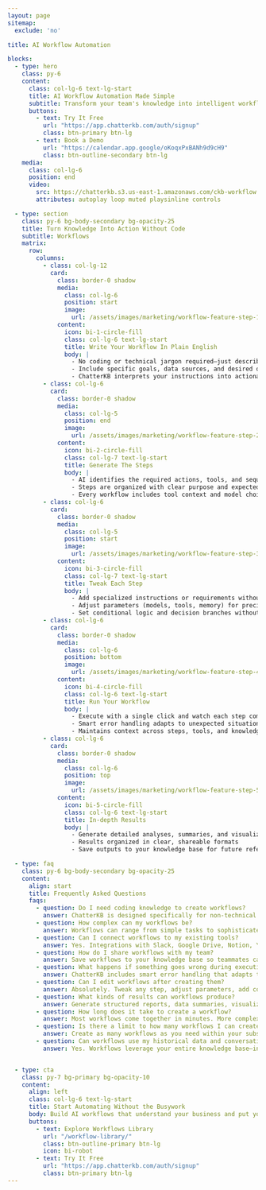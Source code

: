 ```yaml
---
layout: page
sitemap:
  exclude: 'no'

title: AI Workflow Automation

blocks:
  - type: hero
    class: py-6
    content:
      class: col-lg-6 text-lg-start
      title: AI Workflow Automation Made Simple
      subtitle: Transform your team's knowledge into intelligent workflows without coding or complicated flowcharts. Just plain English.
      buttons:
        - text: Try It Free
          url: "https://app.chatterkb.com/auth/signup"
          class: btn-primary btn-lg
        - text: Book a Demo
          url: "https://calendar.app.google/oKoqxPxBANh9d9cH9"
          class: btn-outline-secondary btn-lg
    media:
      class: col-lg-6
      position: end
      video:
        src: https://chatterkb.s3.us-east-1.amazonaws.com/ckb-workflow.mp4
        attributes: autoplay loop muted playsinline controls

  - type: section
    class: py-6 bg-body-secondary bg-opacity-25
    title: Turn Knowledge Into Action Without Code
    subtitle: Workflows
    matrix:
      row:
        columns:
          - class: col-lg-12
            card:
              class: border-0 shadow
              media:
                class: col-lg-6
                position: start
                image:
                  url: /assets/images/marketing/workflow-feature-step-1.png
              content:
                icon: bi-1-circle-fill
                class: col-lg-6 text-lg-start
                title: Write Your Workflow In Plain English
                body: |
                  - No coding or technical jargon required—just describe the outcome you need
                  - Include specific goals, data sources, and desired outputs in natural language
                  - ChatterKB interprets your instructions into actionable steps automatically
          - class: col-lg-6
            card:
              class: border-0 shadow
              media:
                class: col-lg-5
                position: end
                image:
                  url: /assets/images/marketing/workflow-feature-step-2.png
              content:
                icon: bi-2-circle-fill
                class: col-lg-7 text-lg-start
                title: Generate The Steps
                body: |
                  - AI identifies the required actions, tools, and sequence for execution
                  - Steps are organized with clear purpose and expected outcomes
                  - Every workflow includes tool context and model choices instantly
          - class: col-lg-6
            card:
              class: border-0 shadow
              media:
                class: col-lg-5
                position: start
                image:
                  url: /assets/images/marketing/workflow-feature-step-3.png
              content:
                icon: bi-3-circle-fill
                class: col-lg-7 text-lg-start
                title: Tweak Each Step
                body: |
                  - Add specialized instructions or requirements without leaving the editor
                  - Adjust parameters (models, tools, memory) for precise control
                  - Set conditional logic and decision branches without scripting
          - class: col-lg-6
            card:
              class: border-0 shadow
              media:
                class: col-lg-6
                position: bottom
                image:
                  url: /assets/images/marketing/workflow-feature-step-4.png
              content:
                icon: bi-4-circle-fill
                class: col-lg-6 text-lg-start
                title: Run Your Workflow
                body: |
                  - Execute with a single click and watch each step complete in real time
                  - Smart error handling adapts to unexpected situations automatically
                  - Maintains context across steps, tools, and knowledge sources
          - class: col-lg-6
            card:
              class: border-0 shadow
              media:
                class: col-lg-6
                position: top
                image:
                  url: /assets/images/marketing/workflow-feature-step-5.png
              content:
                icon: bi-5-circle-fill
                class: col-lg-6 text-lg-start
                title: In-depth Results
                body: |
                  - Generate detailed analyses, summaries, and visualizations automatically
                  - Results organized in clear, shareable formats
                  - Save outputs to your knowledge base for future reference

  - type: faq
    class: py-6 bg-body-secondary bg-opacity-25
    content:
      align: start
      title: Frequently Asked Questions
      faqs:
        - question: Do I need coding knowledge to create workflows?
          answer: ChatterKB is designed specifically for non-technical users. Describe what you want in plain English and the system transforms it into structured steps automatically—no flowcharts or scripting required.
        - question: How complex can my workflows be?
          answer: Workflows can range from simple tasks to sophisticated multi-step processes. Search documents, analyze data, generate reports, and integrate with external tools in a single automation.
        - question: Can I connect workflows to my existing tools?
          answer: Yes. Integrations with Slack, Google Drive, Notion, YouTube, and Zapier MCP let workflows pull data from—and push results to—the tools your team already uses.
        - question: How do I share workflows with my team?
          answer: Save workflows to your knowledge base so teammates can run them without understanding how they were built. This preserves institutional knowledge and ensures consistent execution.
        - question: What happens if something goes wrong during execution?
          answer: ChatterKB includes smart error handling that adapts to unexpected situations. If human input is needed, the workflow pauses with a clear prompt so you can resolve the issue and continue.
        - question: Can I edit workflows after creating them?
          answer: Absolutely. Tweak any step, adjust parameters, add conditional logic, or swap tools at any time. Start simple and enhance as you go.
        - question: What kinds of results can workflows produce?
          answer: Generate structured reports, data summaries, visualizations, recommendations, and more. Save outputs to your knowledge base or hand them off to downstream tools via Zapier MCP.
        - question: How long does it take to create a workflow?
          answer: Most workflows come together in minutes. More complex automations take longer to refine, but you get results far faster than traditional automation approaches.
        - question: Is there a limit to how many workflows I can create?
          answer: Create as many workflows as you need within your subscription. There are no artificial caps on workflow creation.
        - question: Can workflows use my historical data and conversations?
          answer: Yes. Workflows leverage your entire knowledge base—including past chats, documents, and saved insights—so they always operate with full context.


  - type: cta
    class: py-7 bg-primary bg-opacity-10
    content:
      align: left
      class: col-lg-6 text-lg-start
      title: Start Automating Without the Busywork
      body: Build AI workflows that understand your business and put your knowledge to work—no flowcharts or scripting required.
      buttons:
        - text: Explore Workflows Library
          url: "/workflow-library/"
          class: btn-outline-primary btn-lg
          icon: bi-robot
        - text: Try It Free
          url: "https://app.chatterkb.com/auth/signup"
          class: btn-primary btn-lg
---
```

